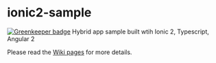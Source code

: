 # ionic2-sample

[![Greenkeeper badge](https://badges.greenkeeper.io/hantsy/ionic2-sample.svg)](https://greenkeeper.io/)
Hybrid app sample built wtih Ionic 2, Typescript, Angular 2

Please read the [Wiki pages](https://github.com/hantsy/ionic2-sample/wiki) for more details.
